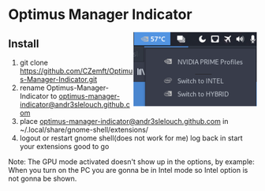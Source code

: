 # Optimus Manager Indicator

<img src="./example.png" alt="Optimus Manager Indicator" width="250" align="right" />

## Install

1. git clone https://github.com/CZemft/Optimus-Manager-Indicator.git
2. rename Optimus-Manager-Indicator to optimus-manager-indicator@andr3slelouch.github.com
3. place optimus-manager-indicator@andr3slelouch.github.com in ~/.local/share/gnome-shell/extensions/
4. logout or restart gnome shell(does not work for me) log back in start your extensions good to go

Note: The GPU mode activated doesn't show up in the options, by example: When you turn on the PC you are gonna be in Intel mode so Intel option is not gonna be shown.
